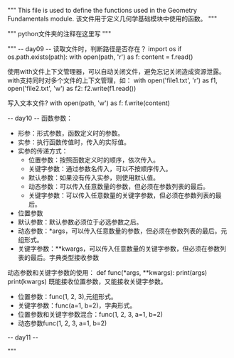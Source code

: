"""
This file is used to define the functions used in the Geometry Fundamentals module.
该文件用于定义几何学基础模块中使用的函数。
"""

"""
python文件夹的注释在这里写
"""

"""
-- day09 --
读取文件时，判断路径是否存在？
import os
if os.path.exists(path):
    with open(path, 'r') as f:
        content = f.read()

使用with文件上下文管理器，可以自动关闭文件，避免忘记关闭造成资源泄露。
with支持同时对多个文件的上下文管理，如：
with open('file1.txt', 'r') as f1, open('file2.txt', 'w') as f2:
    f2.write(f1.read())

写入文本文件?
with open(path, 'w') as f:
    f.write(content)

-- day10 --
函数参数：
- 形参：形式参数，函数定义时的参数。
- 实参：执行函数传值时，传入的实际值。
- 实参的传递方式：
    - 位置参数：按照函数定义时的顺序，依次传入。
    - 关键字参数：通过参数名传入，可以不按顺序传入。
    - 默认参数：如果没有传入实参，则使用默认值。
    - 动态参数：可以传入任意数量的参数，但必须在参数列表的最后。
    - 关键字参数：可以传入任意数量的关键字参数，但必须在参数列表的最后。
- 位置参数 
- 默认参数：默认参数必须位于必选参数之后。
- 动态参数：*args，可以传入任意数量的参数，但必须在参数列表的最后。元组形式。
- 关键字参数：**kwargs，可以传入任意数量的关键字参数，但必须在参数列表的最后。字典类型接收参数

动态参数和关键字参数的使用：
def func(*args, **kwargs):
    print(args)
    print(kwargs)
既能接收位置参数，又能接收关键字参数。
- 位置参数：func(1, 2, 3),元组形式。
- 关键字参数：func(a=1, b=2)，字典形式。
- 位置参数和关键字参数混合：func(1, 2, 3, a=1, b=2)
- 动态参数func(1, 2, 3, a=1, b=2)

-- day11 --

"""

